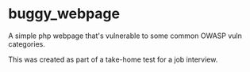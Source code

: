 # buggy_webpage
A simple php webpage that's vulnerable to some common OWASP vuln categories.

This was created as part of a take-home test for a job interview.
